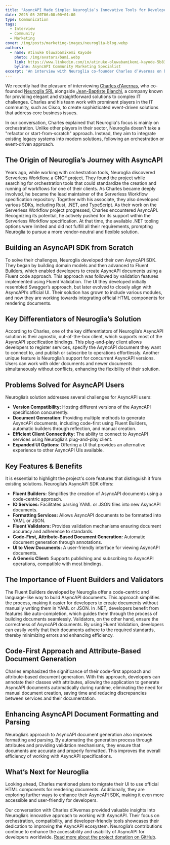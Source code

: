 ```yaml
---
title: "AsyncAPI Made Simple: Neuroglia’s Innovative Tools for Developers"
date: 2025-05-20T06:00:00+01:00
type: Communication
tags:
  - Interview
  - Community
  - Marketing
cover: /img/posts/marketing-images/neuroglia-blog.webp
authors:
  - name: Atinuke Oluwabamikemi Kayode
    photo: /img/avatars/bami.webp
    link: https://www.linkedin.com/in/atinuke-oluwabamikemi-kayode-5b838b1b7/
    byline: AsyncAPI Community Marketing Specialist
excerpt: 'An interview with Neuroglia co-founder Charles d’Avernas on building innovative AsyncAPI SDKs featuring Fluent Builders, IO services, Fluent Validators, and code-first document generation.'
---
```


We recently had the pleasure of interviewing [Charles d'Avernas](https://www.linkedin.com/in/charles-d-avernas-40836a13/), who co-founded [Neuroglia SRL](https://www.linkedin.com/company/neuroglia-srl/) alongside [Jean-Baptiste Bianchi](https://www.linkedin.com/in/jean-baptiste-bianchi-aa42b914/), a company known for providing elegant and straightforward solutions to complex IT challenges. Charles and his team work with prominent players in the IT community, such as Cisco, to create sophisticated event-driven solutions that address core business issues.

In our conversation, Charles explained that Neuroglia's focus is mainly on orchestration. Unlike other players in their sector, Neuroglia doesn't take a "refactor or start-from-scratch" approach. Instead, they aim to integrate existing legacy systems into modern solutions, following an orchestration or event-driven approach.

## The Origin of Neuroglia’s Journey with AsyncAPI

Years ago, while working with orchestration tools, Neuroglia discovered Serverless Workflow, a CNCF project. They found the project while searching for orchestration tools that could standardize the creation and running of workflows for one of their clients. As Charles became deeply involved, he became the lead maintainer of the Serverless Workflow specification repository. Together with his associate, they also developed various SDKs, including Rust, .NET, and TypeScript.
As their work on the Serverless Workflow project progressed, Charles encountered AsyncAPI. Recognizing its potential, he actively pushed for its support within the Serverless Workflow specification.
At that time, the available .NET tooling options were limited and did not fulfill all their requirements, prompting Neuroglia to pursue a more vendor-neutral and flexible solution.

## Building an AsyncAPI SDK from Scratch

To solve their challenges, Neuroglia developed their own AsyncAPI SDK. They began by building domain models and then advanced to Fluent Builders, which enabled developers to create AsyncAPI documents using a Fluent code approach. This approach was followed by validation features implemented using Fluent Validation.
The UI they developed initially resembled Swagger’s approach, but later evolved to closely align with AsyncAPI’s official UI. Their solution has grown to include various modules, and now they are working towards integrating official HTML components for rendering documents.

## Key Differentiators of Neuroglia’s Solution

According to Charles, one of the key differentiators of Neuroglia’s AsyncAPI solution is their agnostic, out-of-the-box client, which supports most of the AsyncAPI specification bindings. This plug-and-play client allows developers to register services, specify the AsyncAPI document they want to connect to, and publish or subscribe to operations effortlessly.
Another unique feature is Neuroglia’s support for concurrent AsyncAPI versions. Users can work with older documents and newer documents simultaneously without conflicts, enhancing the flexibility of their solution.

## Problems Solved for AsyncAPI Users

Neuroglia’s solution addresses several challenges for AsyncAPI users:

- **Version Compatibility:** Hosting different versions of the AsyncAPI specification concurrently.
- **Document Generation:** Providing multiple methods to generate AsyncAPI documents, including code-first using Fluent Builders, automatic builders through reflection, and manual creation.
- **Efficient Client Connectivity:** The ability to connect to AsyncAPI services using Neuroglia’s plug-and-play client.
- **Expanded UI Options:** Offering a UI that provides an alternative experience to other AsyncAPI UIs available.

## Key Features & Benefits

It is essential to highlight the project's core features that distinguish it from existing solutions. Neuroglia’s AsyncAPI SDK offers:

- **Fluent Builders:** Simplifies the creation of AsyncAPI documents using a code-centric approach.
- **IO Services:** Facilitates parsing YAML or JSON files into new AsyncAPI documents.
- **Formatting Services:** Allows AsyncAPI documents to be formatted into YAML or JSON.
- **Fluent Validators:** Provides validation mechanisms ensuring document accuracy and adherence to standards.
- **Code-First, Attribute-Based Document Generation:** Automatic document generation through annotations.
- **UI to View Documents:** A user-friendly interface for viewing AsyncAPI documents.
- **A Generic Client:** Supports publishing and subscribing to AsyncAPI operations, compatible with most bindings.

## The Importance of Fluent Builders and Validators

The Fluent Builders developed by Neuroglia offer a code-centric and language-like way to build AsyncAPI documents. This approach simplifies the process, making it easier for developers to create documents without manually writing them in YAML or JSON. In .NET, developers benefit from features like auto-completion, which guides them through the process of building documents seamlessly.
Validators, on the other hand, ensure the correctness of AsyncAPI documents. By using Fluent Validation, developers can easily verify that their documents adhere to the required standards, thereby minimizing errors and enhancing efficiency.

## Code-First Approach and Attribute-Based Document Generation

Charles emphasized the significance of their code-first approach and attribute-based document generation. With this approach, developers can annotate their classes with attributes, allowing the application to generate AsyncAPI documents automatically during runtime, eliminating the need for manual document creation, saving time and reducing discrepancies between services and their documentation.

## Enhancing AsyncAPI Document Formatting and Parsing

Neuroglia’s approach to AsyncAPI document generation also improves formatting and parsing. By automating the generation process through attributes and providing validation mechanisms, they ensure that documents are accurate and properly formatted. This improves the overall efficiency of working with AsyncAPI specifications.

## What’s Next for Neuroglia

Looking ahead, Charles mentioned plans to migrate their UI to use official HTML components for rendering documents. Additionally, they are exploring further ways to enhance their AsyncAPI SDK, making it even more accessible and user-friendly for developers.

Our conversation with Charles d'Avernas provided valuable insights into Neuroglia’s innovative approach to working with AsyncAPI. Their focus on orchestration, compatibility, and developer-friendly tools showcases their dedication to improving the AsyncAPI ecosystem. Neuroglia’s contributions continue to enhance the accessibility and usability of AsyncAPI for developers worldwide. [Read more about the project donation on GitHub](https://github.com/orgs/asyncapi/discussions/1716).